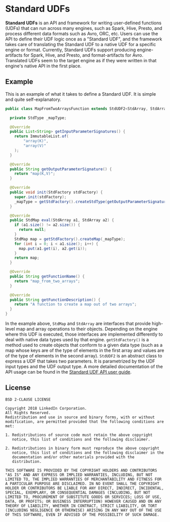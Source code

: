 # Standard UDFs

**Standard UDFs** is an API and framework for writing user-defined functions (UDFs) that can run across many engines,
such as Spark, Hive, Presto, and process different data formats such as Avro, ORC, etc. Users can use the API to define
their UDF logic once as a "Standard UDF", and the framework takes care of translating the Standard UDF to a native UDF
for a specific engine or format. Currently, Standard UDFs support producing engine-artifacts for Spark, Hive, and
Presto, and format-artifacts for Avro. Translated UDFs seem to the target engine as if they were written in that
engine's native API in the first place.

## Example
This is an example of what it takes to define a Standard UDF. It is simple and quite self-explanatory.

```java
public class MapFromTwoArraysFunction extends StdUDF2<StdArray, StdArray, StdMap> implements TopLevelStdUDF {

  private StdType _mapType;

  @Override
  public List<String> getInputParameterSignatures() {
    return ImmutableList.of(
        "array(K)",
        "array(V)"
    );
  }

  @Override
  public String getOutputParameterSignature() {
    return "map(K,V)";
  }

  @Override
  public void init(StdFactory stdFactory) {
    super.init(stdFactory);
    _mapType = getStdFactory().createStdType(getOutputParameterSignature());
  }

  @Override
  public StdMap eval(StdArray a1, StdArray a2) {
    if (a1.size() != a2.size()) {
      return null;
    }
    StdMap map = getStdFactory().createMap(_mapType);
    for (int i = 0; i < a1.size(); i++) {
      map.put(a1.get(i), a2.get(i));
    }
    return map;
  }

  @Override
  public String getFunctionName() {
    return "map_from_two_arrays";
  }

  @Override
  public String getFunctionDescription() {
    return "A function to create a map out of two arrays";
  }
}
```
In the example above, `StdMap` and `StdArray` are interfaces that provide high-level map and array operations to their
objects. Depending on the engine where this UDF is executed, those interfaces are implemented differently to deal with
native data types used by that engine. `getStdFactory()` is a method used to create objects that conform to a given data 
type (such as a map whose keys are of the type of elements in the first array and values are of the type of elements in
the second array). `StdUDF2` is an abstract class to express a UDF that takes two parameters. It is parametrized by the
UDF input types and the UDF output type. A more detailed documentation of the API usage can be found in the
[Standard UDF API user guide](standard-udfs-documentation/user-guide.md).

## License

    BSD 2-CLAUSE LICENSE

    Copyright 2018 LinkedIn Corporation.
    All Rights Reserved.
    Redistribution and use in source and binary forms, with or without
    modification, are permitted provided that the following conditions are
    met:

    1. Redistributions of source code must retain the above copyright
       notice, this list of conditions and the following disclaimer.

    2. Redistributions in binary form must reproduce the above copyright
       notice, this list of conditions and the following disclaimer in the
       documentation and/or other materials provided with the
       distribution.

    THIS SOFTWARE IS PROVIDED BY THE COPYRIGHT HOLDERS AND CONTRIBUTORS
    "AS IS" AND ANY EXPRESS OR IMPLIED WARRANTIES, INCLUDING, BUT NOT
    LIMITED TO, THE IMPLIED WARRANTIES OF MERCHANTABILITY AND FITNESS FOR
    A PARTICULAR PURPOSE ARE DISCLAIMED. IN NO EVENT SHALL THE COPYRIGHT
    HOLDER OR CONTRIBUTORS BE LIABLE FOR ANY DIRECT, INDIRECT, INCIDENTAL,
    SPECIAL, EXEMPLARY, OR CONSEQUENTIAL DAMAGES (INCLUDING, BUT NOT
    LIMITED TO, PROCUREMENT OF SUBSTITUTE GOODS OR SERVICES; LOSS OF USE,
    DATA, OR PROFITS; OR BUSINESS INTERRUPTION) HOWEVER CAUSED AND ON ANY
    THEORY OF LIABILITY, WHETHER IN CONTRACT, STRICT LIABILITY, OR TORT
    (INCLUDING NEGLIGENCE OR OTHERWISE) ARISING IN ANY WAY OUT OF THE USE
    OF THIS SOFTWARE, EVEN IF ADVISED OF THE POSSIBILITY OF SUCH DAMAGE.


